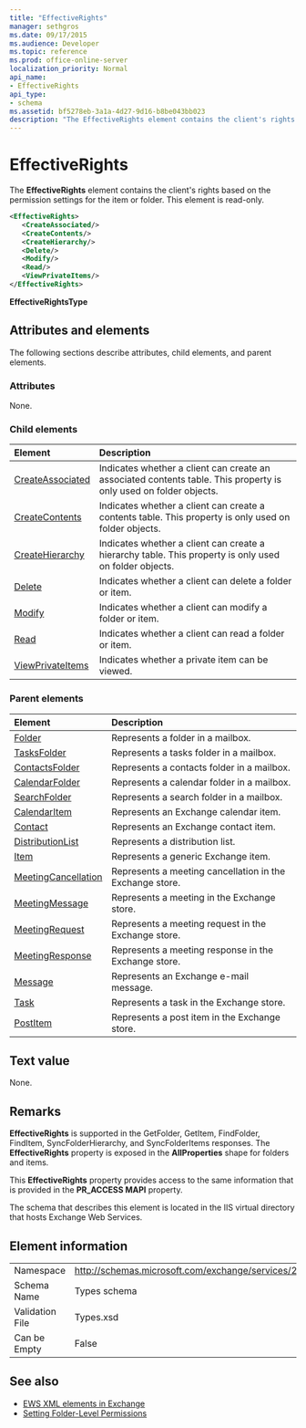 ```yaml
---
title: "EffectiveRights"
manager: sethgros
ms.date: 09/17/2015
ms.audience: Developer
ms.topic: reference
ms.prod: office-online-server
localization_priority: Normal
api_name:
- EffectiveRights
api_type:
- schema
ms.assetid: bf5278eb-3a1a-4d27-9d16-b8be043bb023
description: "The EffectiveRights element contains the client's rights based on the permission settings for the item or folder. This element is read-only."
---
```


# EffectiveRights

The **EffectiveRights** element contains the client's rights based on the permission settings for the item or folder. This element is read-only. 
  
```XML
<EffectiveRights>
   <CreateAssociated/>
   <CreateContents/>
   <CreateHierarchy/>
   <Delete/>
   <Modify/>
   <Read/>
   <ViewPrivateItems/>
</EffectiveRights>
```

 **EffectiveRightsType**
## Attributes and elements

The following sections describe attributes, child elements, and parent elements.
  
### Attributes

None.
  
### Child elements

|**Element**|**Description**|
|:-----|:-----|
|[CreateAssociated](createassociated.md) <br/> |Indicates whether a client can create an associated contents table. This property is only used on folder objects.  <br/> |
|[CreateContents](createcontents.md) <br/> |Indicates whether a client can create a contents table. This property is only used on folder objects.  <br/> |
|[CreateHierarchy](createhierarchy.md) <br/> |Indicates whether a client can create a hierarchy table. This property is only used on folder objects.  <br/> |
|[Delete](delete.md) <br/> |Indicates whether a client can delete a folder or item.  <br/> |
|[Modify](modify.md) <br/> |Indicates whether a client can modify a folder or item.  <br/> |
|[Read](read.md) <br/> |Indicates whether a client can read a folder or item.  <br/> |
|[ViewPrivateItems](viewprivateitems.md) <br/> |Indicates whether a private item can be viewed.  <br/> |
   
### Parent elements

|**Element**|**Description**|
|:-----|:-----|
|[Folder](folder.md) <br/> |Represents a folder in a mailbox.  <br/> |
|[TasksFolder](tasksfolder.md) <br/> |Represents a tasks folder in a mailbox.  <br/> |
|[ContactsFolder](contactsfolder.md) <br/> |Represents a contacts folder in a mailbox.  <br/> |
|[CalendarFolder](calendarfolder.md) <br/> |Represents a calendar folder in a mailbox.  <br/> |
|[SearchFolder](searchfolder.md) <br/> |Represents a search folder in a mailbox.  <br/> |
|[CalendarItem](calendaritem.md) <br/> |Represents an Exchange calendar item.  <br/> |
|[Contact](contact.md) <br/> |Represents an Exchange contact item.  <br/> |
|[DistributionList](distributionlist.md) <br/> |Represents a distribution list.  <br/> |
|[Item](item.md) <br/> |Represents a generic Exchange item.  <br/> |
|[MeetingCancellation](meetingcancellation.md) <br/> |Represents a meeting cancellation in the Exchange store.  <br/> |
|[MeetingMessage](meetingmessage.md) <br/> |Represents a meeting in the Exchange store.  <br/> |
|[MeetingRequest](meetingrequest.md) <br/> |Represents a meeting request in the Exchange store.  <br/> |
|[MeetingResponse](meetingresponse.md) <br/> |Represents a meeting response in the Exchange store.  <br/> |
|[Message](message-ex15websvcsotherref.md) <br/> |Represents an Exchange e-mail message.  <br/> |
|[Task](task.md) <br/> |Represents a task in the Exchange store.  <br/> |
|[PostItem](postitem.md) <br/> |Represents a post item in the Exchange store.  <br/> |
   
## Text value

None.
  
## Remarks

**EffectiveRights** is supported in the GetFolder, GetItem, FindFolder, FindItem, SyncFolderHierarchy, and SyncFolderItems responses. The **EffectiveRights** property is exposed in the **AllProperties** shape for folders and items. 
  
This **EffectiveRights** property provides access to the same information that is provided in the **PR_ACCESS MAPI** property. 
  
The schema that describes this element is located in the IIS virtual directory that hosts Exchange Web Services.
  
## Element information

|||
|:-----|:-----|
|Namespace  <br/> |http://schemas.microsoft.com/exchange/services/2006/types  <br/> |
|Schema Name  <br/> |Types schema  <br/> |
|Validation File  <br/> |Types.xsd  <br/> |
|Can be Empty  <br/> |False  <br/> |
   
## See also

- [EWS XML elements in Exchange](ews-xml-elements-in-exchange.md)
- [Setting Folder-Level Permissions](http://msdn.microsoft.com/library/c7530e86-5112-401c-b10a-9c054ae59f07%28Office.15%29.aspx)


